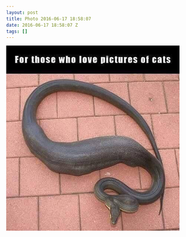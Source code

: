 ```yaml
---
layout: post
title: Photo 2016-06-17 18:58:07
date: 2016-06-17 18:58:07 Z
tags: []
---
```

![](/media/2016/06/146071917104.jpg)
